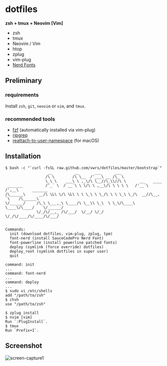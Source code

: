 dotfiles
===
**zsh + tmux + Neovim [Vim]**

- zsh
- tmux
- Neovim / Vim
- htop
- zplug
- vim-plug
- [Nerd Fonts](https://github.com/ryanoasis/nerd-fonts)

## Preliminary
### requirements
Install `zsh`, `git`, `neovim` or `vim`, and `tmux`.

### recommended tools
- [fzf](https://github.com/junegunn/fzf) (automatically installed via vim-plug)
- [ripgrep](https://github.com/BurntSushi/ripgrep)
- [reattach-to-user-namespace](https://github.com/ChrisJohnsen/tmux-MacOSX-pasteboard) (for macOS)

## Installation
```
$ bash -c "`curl -fsSL raw.github.com/vwrs/dotfiles/master/bootstrap`"
                   __          __       ___      ___
                  /\ \        /\ \__  /'___\ __ /\_ \
                  \_\ \    ___\ \ ,_\/\ \__//\_\\//\ \      __    ____
 _______          /'_` \  / __`\ \ \/\ \ ,__\/\ \ \ \ \   /'__`\ /',__\      _______
/\______\      __/\ \L\ \/\ \L\ \ \ \_\ \ \_/\ \ \ \_\ \_/\  __//\__, `\    /\______\
\/______/     /\_\ \___,_\ \____/\ \__\\ \_\  \ \_\/\____\ \____\/\____/    \/______/
              \/_/\/__,_ /\/___/  \/__/ \/_/   \/_/\/____/\/____/\/___/


Commands:
  init (download dotfiles, vim-plug, zplug, tpm)
  font-nerd (install SauceCodePro Nerd Font)
  font-powerline (install powerline patched fonts)
  deploy (symlink (force override) dotfiles)
  deploy_root (symlink dotfiles in super user)
  quit

command: init
...
command: font-nerd
...
command: deploy
...
$ sudo vi /etc/shells
add "/path/to/zsh"
$ chsh
use "/path/to/zsh"

$ zplug install
$ nvim [vim]
Run `:PlugInstall`.
$ tmux
Run `Prefix+I`.
```

## Screenshot
![screen-capture1](https://github.com/vwrs/dotfiles/blob/imgs/imgs/screen-capture1.png)

